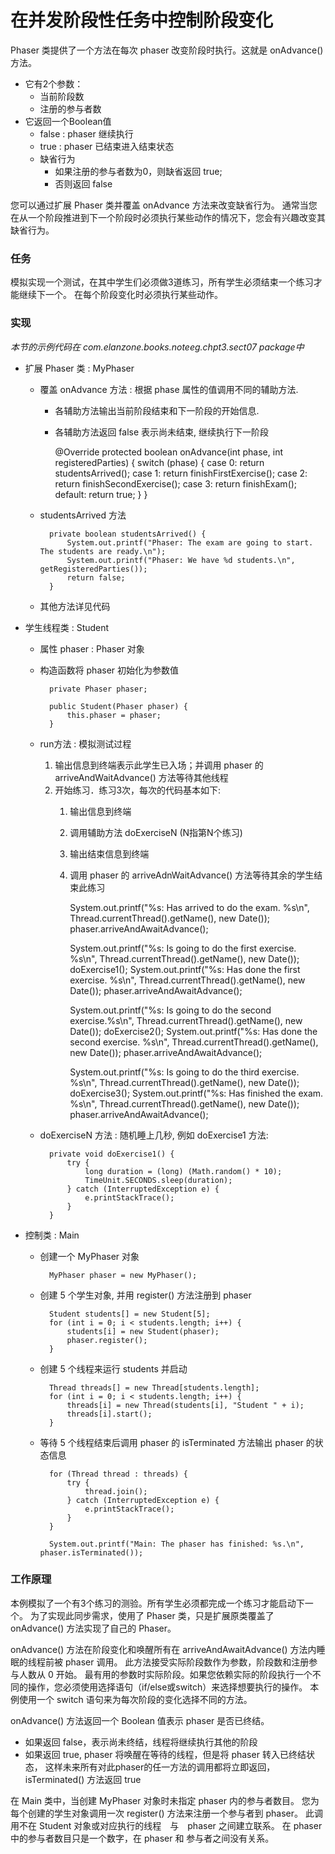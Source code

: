 在并发阶段性任务中控制阶段变化
====

Phaser 类提供了一个方法在每次 phaser 改变阶段时执行。这就是 onAdvance() 方法。

* 它有2个参数：
    * 当前阶段数
    * 注册的参与者数
* 它返回一个Boolean值
    * false : phaser 继续执行
    * true : phaser 已结束进入结束状态
    * 缺省行为
        * 如果注册的参与者数为0，则缺省返回 true;
        * 否则返回 false

您可以通过扩展 Phaser 类并覆盖 onAdvance 方法来改变缺省行为。
通常当您在从一个阶段推进到下一个阶段时必须执行某些动作的情况下，您会有兴趣改变其缺省行为。



### 任务

模拟实现一个测试，在其中学生们必须做3道练习，所有学生必须结束一个练习才能继续下一个。
在每个阶段变化时必须执行某些动作。


### 实现

*本节的示例代码在 com.elanzone.books.noteeg.chpt3.sect07 package中*

* 扩展 Phaser 类 : MyPhaser

    * 覆盖 onAdvance 方法 : 根据 phase 属性的值调用不同的辅助方法.
        * 各辅助方法输出当前阶段结束和下一阶段的开始信息.
        * 各辅助方法返回 false 表示尚未结束, 继续执行下一阶段

            @Override
            protected boolean onAdvance(int phase, int registeredParties) {
                switch (phase) {
                    case 0:
                        return studentsArrived();
                    case 1:
                        return finishFirstExercise();
                    case 2:
                        return finishSecondExercise();
                    case 3:
                        return finishExam();
                    default:
                        return true;
                }
            }

    * studentsArrived 方法

            private boolean studentsArrived() {
                System.out.printf("Phaser: The exam are going to start. The students are ready.\n");
                System.out.printf("Phaser: We have %d students.\n", getRegisteredParties());
                return false;
            }

    * 其他方法详见代码

* 学生线程类 : Student

    * 属性 phaser : Phaser 对象
    * 构造函数将 phaser 初始化为参数值

            private Phaser phaser;

            public Student(Phaser phaser) {
                this.phaser = phaser;
            }

    * run方法 : 模拟测试过程
        1. 输出信息到终端表示此学生已入场；并调用 phaser 的 arriveAndWaitAdvance() 方法等待其他线程
        2. 开始练习．练习3次，每次的代码基本如下:
            1. 输出信息到终端
            2. 调用辅助方法 doExerciseN (N指第N个练习)
            3. 输出结束信息到终端
            4. 调用 phaser 的 arriveAdnWaitAdvance() 方法等待其余的学生结束此练习

                System.out.printf("%s: Has arrived to do the exam. %s\n", Thread.currentThread().getName(), new Date());
                phaser.arriveAndAwaitAdvance();

                System.out.printf("%s: Is going to do the first exercise. %s\n", Thread.currentThread().getName(), new Date());
                doExercise1();
                System.out.printf("%s: Has done the first exercise. %s\n", Thread.currentThread().getName(), new Date());
                phaser.arriveAndAwaitAdvance();

                System.out.printf("%s: Is going to do the second exercise.%s\n", Thread.currentThread().getName(), new Date());
                doExercise2();
                System.out.printf("%s: Has done the second exercise. %s\n", Thread.currentThread().getName(), new Date());
                phaser.arriveAndAwaitAdvance();

                System.out.printf("%s: Is going to do the third exercise. %s\n", Thread.currentThread().getName(), new Date());
                doExercise3();
                System.out.printf("%s: Has finished the exam. %s\n", Thread.currentThread().getName(), new Date());
                phaser.arriveAndAwaitAdvance();

    * doExerciseN 方法 : 随机睡上几秒, 例如 doExercise1 方法:

            private void doExercise1() {
                try {
                    long duration = (long) (Math.random() * 10);
                    TimeUnit.SECONDS.sleep(duration);
                } catch (InterruptedException e) {
                    e.printStackTrace();
                }
            }

* 控制类 : Main

    * 创建一个 MyPhaser 对象

            MyPhaser phaser = new MyPhaser();

    * 创建 5 个学生对象, 并用 register() 方法注册到 phaser

            Student students[] = new Student[5];
            for (int i = 0; i < students.length; i++) {
                students[i] = new Student(phaser);
                phaser.register();
            }

    * 创建 5 个线程来运行 students 并启动

            Thread threads[] = new Thread[students.length];
            for (int i = 0; i < students.length; i++) {
                threads[i] = new Thread(students[i], "Student " + i);
                threads[i].start();
            }

    * 等待 5 个线程结束后调用 phaser 的 isTerminated 方法输出 phaser 的状态信息

            for (Thread thread : threads) {
                try {
                    thread.join();
                } catch (InterruptedException e) {
                    e.printStackTrace();
                }
            }

            System.out.printf("Main: The phaser has finished: %s.\n", phaser.isTerminated());



### 工作原理

本例模拟了一个有3个练习的测验。所有学生必须都完成一个练习才能启动下一个。
为了实现此同步需求，使用了 Phaser 类，只是扩展原类覆盖了 onAdvance() 方法实现了自己的 Phaser。

onAdvance() 方法在阶段变化和唤醒所有在 arriveAndAwaitAdvance() 方法内睡眠的线程前被 phaser 调用。
此方法接受实际阶段数作为参数，阶段数和注册参与人数从 0 开始。
最有用的参数时实际阶段。如果您依赖实际的阶段执行一个不同的操作，您必须使用选择语句（if/else或switch）来选择想要执行的操作。
本例使用一个 switch 语句来为每次阶段的变化选择不同的方法。

onAdvance() 方法返回一个 Boolean 值表示 phaser 是否已终结。

* 如果返回 false，表示尚未终结，线程将继续执行其他的阶段
* 如果返回 true, phaser 将唤醒在等待的线程，但是将 phaser 转入已终结状态，
    这样未来所有对此phaser的任一方法的调用都将立即返回，isTerminated() 方法返回 true

在 Main 类中，当创建 MyPhaser 对象时未指定 phaser 内的参与者数目。
您为每个创建的学生对象调用一次 register() 方法来注册一个参与者到 phaser。
此调用不在 Student 对象或对应执行的线程　与　phaser 之间建立联系。
在 phaser 中的参与者数目只是一个数字，在 phaser 和 参与者之间没有关系。




